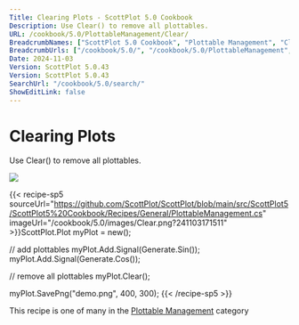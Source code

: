 ```yaml
---
Title: Clearing Plots - ScottPlot 5.0 Cookbook
Description: Use Clear() to remove all plottables.
URL: /cookbook/5.0/PlottableManagement/Clear/
BreadcrumbNames: ["ScottPlot 5.0 Cookbook", "Plottable Management", "Clearing Plots"]
BreadcrumbUrls: ["/cookbook/5.0/", "/cookbook/5.0/PlottableManagement", "/cookbook/5.0/PlottableManagement/Clear"]
Date: 2024-11-03
Version: ScottPlot 5.0.43
Version: ScottPlot 5.0.43
SearchUrl: "/cookbook/5.0/search/"
ShowEditLink: false
---
```



<div class='d-flex align-items-center mt-5'>
<h1 class='me-2 text-dark my-0 border-0'>Clearing Plots</h1>
</div>

Use Clear() to remove all plottables.

[![](/cookbook/5.0/images/Clear.png?241103171511)](/cookbook/5.0/images/Clear.png?241103171511)

{{< recipe-sp5 sourceUrl="https://github.com/ScottPlot/ScottPlot/blob/main/src/ScottPlot5/ScottPlot5%20Cookbook/Recipes/General/PlottableManagement.cs" imageUrl="/cookbook/5.0/images/Clear.png?241103171511" >}}ScottPlot.Plot myPlot = new();

// add plottables
myPlot.Add.Signal(Generate.Sin());
myPlot.Add.Signal(Generate.Cos());

// remove all plottables
myPlot.Clear();

myPlot.SavePng("demo.png", 400, 300);
{{< /recipe-sp5 >}}

<div class='my-5 text-center'>This recipe is one of many in the <a href='/cookbook/5.0/PlottableManagement'>Plottable Management</a> category</div>


